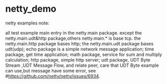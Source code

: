 # netty_demo

netty examples note:

all test example main entry in the netty.main package.
except the netty.main.udt&http package,others netty.main.* is base tcp.
the netty.main.http package bases http;
the netty.main.udt package bases udt(udp);
echo package is a simple network message application;
time package, get time application;
math package, service for sum and multiply calculation;
http package, simple http server;
udt package, UDT Byte Stream ,UDT Message Flow, and relate peer,
care that UDT Byte example can use,but message have some error,
see #https://github.com/netty/netty/issues/6934.
